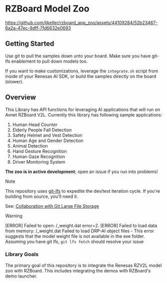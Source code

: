 # RZBoard Model Zoo
https://github.com/ljkeller/rzboard_app_zoo/assets/44109284/52b23467-6a2a-47ec-9dff-7fd6632e0693

## Getting Started

Use git to pull the samples down unto your board. Make sure you have git-lfs enablement to pull down models too.

If you want to make customizations, leverage the `integrate.sh` script from inside of your Renesas AI SDK, or build the samples directly on the board (slower).

## Overview

This Library has API functions for leveraging AI applications that will run on Avnet RZBoard V2L. Currently this library has following sample applications: 

1. Human Head Counter
2. Elderly People Fall Detection
3. Safety Helmet and Vest Detection
4. Human Age and Gender Detection
5. Animal Detection
6. Hand Gesture Recognition
7. Human Gaze Recognition
8. Driver Monitoring System

**The zoo is in active development**; open an issue if you run into problems!

> [!NOTE]
> This repository uses [git-lfs](https://docs.github.com/en/repositories/working-with-files/managing-large-files/about-git-large-file-storage) to expedite the dev/test iteration cycle. If you're building from source, you'll need it.
> 
>See: [Collaboration with Git Large File Storage](https://docs.github.com/en/repositories/working-with-files/managing-large-files/collaboration-with-git-large-file-storage)

> [!WARNING]
> [ERROR] Failed to open: /_weight.dat error=2. [ERROR] Failed to load data from memory: /_weight.dat Failed to load DRP-AI object files - This error suggests that the model weight file is not available in the exe folder. Assuming you have git lfs, `git lfs fetch` should resolve your issue

### Library Goals

The primary goal of this repository is to integrate the Renesas RZV2L model zoo with RZBoard. This includes integrating the demos with RZBoard's demo launcher.
